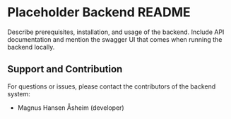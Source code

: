 # Placeholder Backend README

Describe prerequisites, installation, and usage of the backend. Include API documentation and mention the swagger UI that comes when running the backend locally.

## Support and Contribution

For questions or issues, please contact the contributors of the backend system:

- Magnus Hansen Åsheim (developer)
